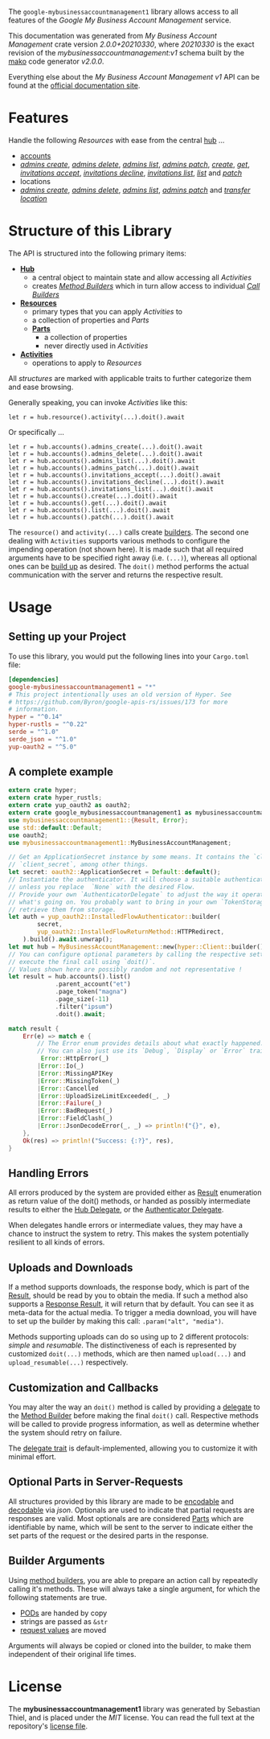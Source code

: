 <!---
DO NOT EDIT !
This file was generated automatically from 'src/mako/api/README.md.mako'
DO NOT EDIT !
-->
The `google-mybusinessaccountmanagement1` library allows access to all features of the *Google My Business Account Management* service.

This documentation was generated from *My Business Account Management* crate version *2.0.0+20210330*, where *20210330* is the exact revision of the *mybusinessaccountmanagement:v1* schema built by the [mako](http://www.makotemplates.org/) code generator *v2.0.0*.

Everything else about the *My Business Account Management* *v1* API can be found at the
[official documentation site](https://developers.google.com/my-business/).
# Features

Handle the following *Resources* with ease from the central [hub](https://docs.rs/google-mybusinessaccountmanagement1/2.0.0+20210330/google_mybusinessaccountmanagement1/MyBusinessAccountManagement) ... 

* [accounts](https://docs.rs/google-mybusinessaccountmanagement1/2.0.0+20210330/google_mybusinessaccountmanagement1/api::Account)
 * [*admins create*](https://docs.rs/google-mybusinessaccountmanagement1/2.0.0+20210330/google_mybusinessaccountmanagement1/api::AccountAdminCreateCall), [*admins delete*](https://docs.rs/google-mybusinessaccountmanagement1/2.0.0+20210330/google_mybusinessaccountmanagement1/api::AccountAdminDeleteCall), [*admins list*](https://docs.rs/google-mybusinessaccountmanagement1/2.0.0+20210330/google_mybusinessaccountmanagement1/api::AccountAdminListCall), [*admins patch*](https://docs.rs/google-mybusinessaccountmanagement1/2.0.0+20210330/google_mybusinessaccountmanagement1/api::AccountAdminPatchCall), [*create*](https://docs.rs/google-mybusinessaccountmanagement1/2.0.0+20210330/google_mybusinessaccountmanagement1/api::AccountCreateCall), [*get*](https://docs.rs/google-mybusinessaccountmanagement1/2.0.0+20210330/google_mybusinessaccountmanagement1/api::AccountGetCall), [*invitations accept*](https://docs.rs/google-mybusinessaccountmanagement1/2.0.0+20210330/google_mybusinessaccountmanagement1/api::AccountInvitationAcceptCall), [*invitations decline*](https://docs.rs/google-mybusinessaccountmanagement1/2.0.0+20210330/google_mybusinessaccountmanagement1/api::AccountInvitationDeclineCall), [*invitations list*](https://docs.rs/google-mybusinessaccountmanagement1/2.0.0+20210330/google_mybusinessaccountmanagement1/api::AccountInvitationListCall), [*list*](https://docs.rs/google-mybusinessaccountmanagement1/2.0.0+20210330/google_mybusinessaccountmanagement1/api::AccountListCall) and [*patch*](https://docs.rs/google-mybusinessaccountmanagement1/2.0.0+20210330/google_mybusinessaccountmanagement1/api::AccountPatchCall)
* locations
 * [*admins create*](https://docs.rs/google-mybusinessaccountmanagement1/2.0.0+20210330/google_mybusinessaccountmanagement1/api::LocationAdminCreateCall), [*admins delete*](https://docs.rs/google-mybusinessaccountmanagement1/2.0.0+20210330/google_mybusinessaccountmanagement1/api::LocationAdminDeleteCall), [*admins list*](https://docs.rs/google-mybusinessaccountmanagement1/2.0.0+20210330/google_mybusinessaccountmanagement1/api::LocationAdminListCall), [*admins patch*](https://docs.rs/google-mybusinessaccountmanagement1/2.0.0+20210330/google_mybusinessaccountmanagement1/api::LocationAdminPatchCall) and [*transfer location*](https://docs.rs/google-mybusinessaccountmanagement1/2.0.0+20210330/google_mybusinessaccountmanagement1/api::LocationTransferLocationCall)




# Structure of this Library

The API is structured into the following primary items:

* **[Hub](https://docs.rs/google-mybusinessaccountmanagement1/2.0.0+20210330/google_mybusinessaccountmanagement1/MyBusinessAccountManagement)**
    * a central object to maintain state and allow accessing all *Activities*
    * creates [*Method Builders*](https://docs.rs/google-mybusinessaccountmanagement1/2.0.0+20210330/google_mybusinessaccountmanagement1/client::MethodsBuilder) which in turn
      allow access to individual [*Call Builders*](https://docs.rs/google-mybusinessaccountmanagement1/2.0.0+20210330/google_mybusinessaccountmanagement1/client::CallBuilder)
* **[Resources](https://docs.rs/google-mybusinessaccountmanagement1/2.0.0+20210330/google_mybusinessaccountmanagement1/client::Resource)**
    * primary types that you can apply *Activities* to
    * a collection of properties and *Parts*
    * **[Parts](https://docs.rs/google-mybusinessaccountmanagement1/2.0.0+20210330/google_mybusinessaccountmanagement1/client::Part)**
        * a collection of properties
        * never directly used in *Activities*
* **[Activities](https://docs.rs/google-mybusinessaccountmanagement1/2.0.0+20210330/google_mybusinessaccountmanagement1/client::CallBuilder)**
    * operations to apply to *Resources*

All *structures* are marked with applicable traits to further categorize them and ease browsing.

Generally speaking, you can invoke *Activities* like this:

```Rust,ignore
let r = hub.resource().activity(...).doit().await
```

Or specifically ...

```ignore
let r = hub.accounts().admins_create(...).doit().await
let r = hub.accounts().admins_delete(...).doit().await
let r = hub.accounts().admins_list(...).doit().await
let r = hub.accounts().admins_patch(...).doit().await
let r = hub.accounts().invitations_accept(...).doit().await
let r = hub.accounts().invitations_decline(...).doit().await
let r = hub.accounts().invitations_list(...).doit().await
let r = hub.accounts().create(...).doit().await
let r = hub.accounts().get(...).doit().await
let r = hub.accounts().list(...).doit().await
let r = hub.accounts().patch(...).doit().await
```

The `resource()` and `activity(...)` calls create [builders][builder-pattern]. The second one dealing with `Activities` 
supports various methods to configure the impending operation (not shown here). It is made such that all required arguments have to be 
specified right away (i.e. `(...)`), whereas all optional ones can be [build up][builder-pattern] as desired.
The `doit()` method performs the actual communication with the server and returns the respective result.

# Usage

## Setting up your Project

To use this library, you would put the following lines into your `Cargo.toml` file:

```toml
[dependencies]
google-mybusinessaccountmanagement1 = "*"
# This project intentionally uses an old version of Hyper. See
# https://github.com/Byron/google-apis-rs/issues/173 for more
# information.
hyper = "^0.14"
hyper-rustls = "^0.22"
serde = "^1.0"
serde_json = "^1.0"
yup-oauth2 = "^5.0"
```

## A complete example

```Rust
extern crate hyper;
extern crate hyper_rustls;
extern crate yup_oauth2 as oauth2;
extern crate google_mybusinessaccountmanagement1 as mybusinessaccountmanagement1;
use mybusinessaccountmanagement1::{Result, Error};
use std::default::Default;
use oauth2;
use mybusinessaccountmanagement1::MyBusinessAccountManagement;

// Get an ApplicationSecret instance by some means. It contains the `client_id` and 
// `client_secret`, among other things.
let secret: oauth2::ApplicationSecret = Default::default();
// Instantiate the authenticator. It will choose a suitable authentication flow for you, 
// unless you replace  `None` with the desired Flow.
// Provide your own `AuthenticatorDelegate` to adjust the way it operates and get feedback about 
// what's going on. You probably want to bring in your own `TokenStorage` to persist tokens and
// retrieve them from storage.
let auth = yup_oauth2::InstalledFlowAuthenticator::builder(
        secret,
        yup_oauth2::InstalledFlowReturnMethod::HTTPRedirect,
    ).build().await.unwrap();
let mut hub = MyBusinessAccountManagement::new(hyper::Client::builder().build(hyper_rustls::HttpsConnector::with_native_roots()), auth);
// You can configure optional parameters by calling the respective setters at will, and
// execute the final call using `doit()`.
// Values shown here are possibly random and not representative !
let result = hub.accounts().list()
             .parent_account("et")
             .page_token("magna")
             .page_size(-11)
             .filter("ipsum")
             .doit().await;

match result {
    Err(e) => match e {
        // The Error enum provides details about what exactly happened.
        // You can also just use its `Debug`, `Display` or `Error` traits
         Error::HttpError(_)
        |Error::Io(_)
        |Error::MissingAPIKey
        |Error::MissingToken(_)
        |Error::Cancelled
        |Error::UploadSizeLimitExceeded(_, _)
        |Error::Failure(_)
        |Error::BadRequest(_)
        |Error::FieldClash(_)
        |Error::JsonDecodeError(_, _) => println!("{}", e),
    },
    Ok(res) => println!("Success: {:?}", res),
}

```
## Handling Errors

All errors produced by the system are provided either as [Result](https://docs.rs/google-mybusinessaccountmanagement1/2.0.0+20210330/google_mybusinessaccountmanagement1/client::Result) enumeration as return value of
the doit() methods, or handed as possibly intermediate results to either the 
[Hub Delegate](https://docs.rs/google-mybusinessaccountmanagement1/2.0.0+20210330/google_mybusinessaccountmanagement1/client::Delegate), or the [Authenticator Delegate](https://docs.rs/yup-oauth2/*/yup_oauth2/trait.AuthenticatorDelegate.html).

When delegates handle errors or intermediate values, they may have a chance to instruct the system to retry. This 
makes the system potentially resilient to all kinds of errors.

## Uploads and Downloads
If a method supports downloads, the response body, which is part of the [Result](https://docs.rs/google-mybusinessaccountmanagement1/2.0.0+20210330/google_mybusinessaccountmanagement1/client::Result), should be
read by you to obtain the media.
If such a method also supports a [Response Result](https://docs.rs/google-mybusinessaccountmanagement1/2.0.0+20210330/google_mybusinessaccountmanagement1/client::ResponseResult), it will return that by default.
You can see it as meta-data for the actual media. To trigger a media download, you will have to set up the builder by making
this call: `.param("alt", "media")`.

Methods supporting uploads can do so using up to 2 different protocols: 
*simple* and *resumable*. The distinctiveness of each is represented by customized 
`doit(...)` methods, which are then named `upload(...)` and `upload_resumable(...)` respectively.

## Customization and Callbacks

You may alter the way an `doit()` method is called by providing a [delegate](https://docs.rs/google-mybusinessaccountmanagement1/2.0.0+20210330/google_mybusinessaccountmanagement1/client::Delegate) to the 
[Method Builder](https://docs.rs/google-mybusinessaccountmanagement1/2.0.0+20210330/google_mybusinessaccountmanagement1/client::CallBuilder) before making the final `doit()` call. 
Respective methods will be called to provide progress information, as well as determine whether the system should 
retry on failure.

The [delegate trait](https://docs.rs/google-mybusinessaccountmanagement1/2.0.0+20210330/google_mybusinessaccountmanagement1/client::Delegate) is default-implemented, allowing you to customize it with minimal effort.

## Optional Parts in Server-Requests

All structures provided by this library are made to be [encodable](https://docs.rs/google-mybusinessaccountmanagement1/2.0.0+20210330/google_mybusinessaccountmanagement1/client::RequestValue) and 
[decodable](https://docs.rs/google-mybusinessaccountmanagement1/2.0.0+20210330/google_mybusinessaccountmanagement1/client::ResponseResult) via *json*. Optionals are used to indicate that partial requests are responses 
are valid.
Most optionals are are considered [Parts](https://docs.rs/google-mybusinessaccountmanagement1/2.0.0+20210330/google_mybusinessaccountmanagement1/client::Part) which are identifiable by name, which will be sent to 
the server to indicate either the set parts of the request or the desired parts in the response.

## Builder Arguments

Using [method builders](https://docs.rs/google-mybusinessaccountmanagement1/2.0.0+20210330/google_mybusinessaccountmanagement1/client::CallBuilder), you are able to prepare an action call by repeatedly calling it's methods.
These will always take a single argument, for which the following statements are true.

* [PODs][wiki-pod] are handed by copy
* strings are passed as `&str`
* [request values](https://docs.rs/google-mybusinessaccountmanagement1/2.0.0+20210330/google_mybusinessaccountmanagement1/client::RequestValue) are moved

Arguments will always be copied or cloned into the builder, to make them independent of their original life times.

[wiki-pod]: http://en.wikipedia.org/wiki/Plain_old_data_structure
[builder-pattern]: http://en.wikipedia.org/wiki/Builder_pattern
[google-go-api]: https://github.com/google/google-api-go-client

# License
The **mybusinessaccountmanagement1** library was generated by Sebastian Thiel, and is placed 
under the *MIT* license.
You can read the full text at the repository's [license file][repo-license].

[repo-license]: https://github.com/Byron/google-apis-rsblob/master/LICENSE.md
